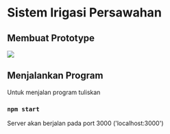 # Sistem Irigasi Persawahan

## Membuat Prototype 
 
<img src=“https://github.com/anaksingkong/”>

## Menjalankan Program

Untuk menjalan program tuliskan

### `npm start`

Server akan berjalan pada port 3000 ('localhost:3000')
